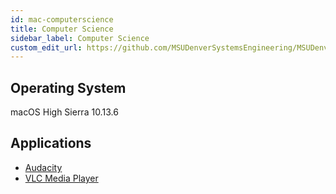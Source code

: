 ```yaml
---
id: mac-computerscience
title: Computer Science
sidebar_label: Computer Science
custom_edit_url: https://github.com/MSUDenverSystemsEngineering/MSUDenverSystemsEngineering.github.io/edit/source/docs/image-mac-computerscience.md
---
```


## Operating System
macOS High Sierra 10.13.6

## Applications
* [Audacity](package-mac-audacity.md)
* [VLC Media Player](package-mac-vlc.md)
